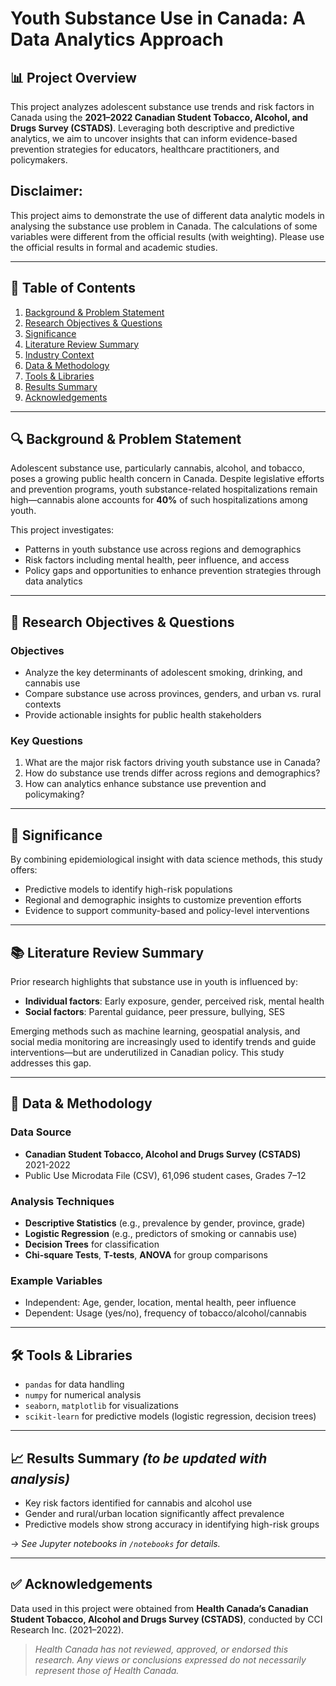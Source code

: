 # **Youth Substance Use in Canada: A Data Analytics Approach**

## 📊 Project Overview

This project analyzes adolescent substance use trends and risk factors in Canada using the **2021–2022 Canadian Student Tobacco, Alcohol, and Drugs Survey (CSTADS)**. Leveraging both descriptive and predictive analytics, we aim to uncover insights that can inform evidence-based prevention strategies for educators, healthcare practitioners, and policymakers.

## Disclaimer: 
This project aims to demonstrate the use of different data analytic models in analysing the substance use problem in Canada. The calculations of some variables were different from the official results (with weighting). Please use the official results in formal and academic studies. 

---

## 📌 Table of Contents

1. [Background & Problem Statement](#background--problem-statement)
2. [Research Objectives & Questions](#research-objectives--questions)
3. [Significance](#significance)
4. [Literature Review Summary](#literature-review-summary)
5. [Industry Context](#industry-context)
6. [Data & Methodology](#data--methodology)
7. [Tools & Libraries](#tools--libraries)
8. [Results Summary](#results-summary)
9. [Acknowledgements](#acknowledgements)

---

## 🔍 Background & Problem Statement

Adolescent substance use, particularly cannabis, alcohol, and tobacco, poses a growing public health concern in Canada. Despite legislative efforts and prevention programs, youth substance-related hospitalizations remain high—cannabis alone accounts for **40%** of such hospitalizations among youth.

This project investigates:

* Patterns in youth substance use across regions and demographics
* Risk factors including mental health, peer influence, and access
* Policy gaps and opportunities to enhance prevention strategies through data analytics

---

## 🎯 Research Objectives & Questions

### Objectives

* Analyze the key determinants of adolescent smoking, drinking, and cannabis use
* Compare substance use across provinces, genders, and urban vs. rural contexts
* Provide actionable insights for public health stakeholders

### Key Questions

1. What are the major risk factors driving youth substance use in Canada?
2. How do substance use trends differ across regions and demographics?
3. How can analytics enhance substance use prevention and policymaking?

---

## 🧠 Significance

By combining epidemiological insight with data science methods, this study offers:

* Predictive models to identify high-risk populations
* Regional and demographic insights to customize prevention efforts
* Evidence to support community-based and policy-level interventions

---

## 📚 Literature Review Summary

Prior research highlights that substance use in youth is influenced by:

* **Individual factors**: Early exposure, gender, perceived risk, mental health
* **Social factors**: Parental guidance, peer pressure, bullying, SES

Emerging methods such as machine learning, geospatial analysis, and social media monitoring are increasingly used to identify trends and guide interventions—but are underutilized in Canadian policy. This study addresses this gap.

---

## 📂 Data & Methodology

### Data Source

* **Canadian Student Tobacco, Alcohol and Drugs Survey (CSTADS)** 2021-2022
* Public Use Microdata File (CSV), 61,096 student cases, Grades 7–12

### Analysis Techniques

* **Descriptive Statistics** (e.g., prevalence by gender, province, grade)
* **Logistic Regression** (e.g., predictors of smoking or cannabis use)
* **Decision Trees** for classification
* **Chi-square Tests**, **T-tests**, **ANOVA** for group comparisons

### Example Variables

* Independent: Age, gender, location, mental health, peer influence
* Dependent: Usage (yes/no), frequency of tobacco/alcohol/cannabis

---

## 🛠️ Tools & Libraries

* `pandas` for data handling
* `numpy` for numerical analysis
* `seaborn`, `matplotlib` for visualizations
* `scikit-learn` for predictive models (logistic regression, decision trees)

---

## 📈 Results Summary *(to be updated with analysis)*

* Key risk factors identified for cannabis and alcohol use
* Gender and rural/urban location significantly affect prevalence
* Predictive models show strong accuracy in identifying high-risk groups

*→ See Jupyter notebooks in `/notebooks` for details.*

---

## ✅ Acknowledgements

Data used in this project were obtained from **Health Canada’s Canadian Student Tobacco, Alcohol and Drugs Survey (CSTADS)**, conducted by CCI Research Inc. (2021–2022).

> *Health Canada has not reviewed, approved, or endorsed this research. Any views or conclusions expressed do not necessarily represent those of Health Canada.*
